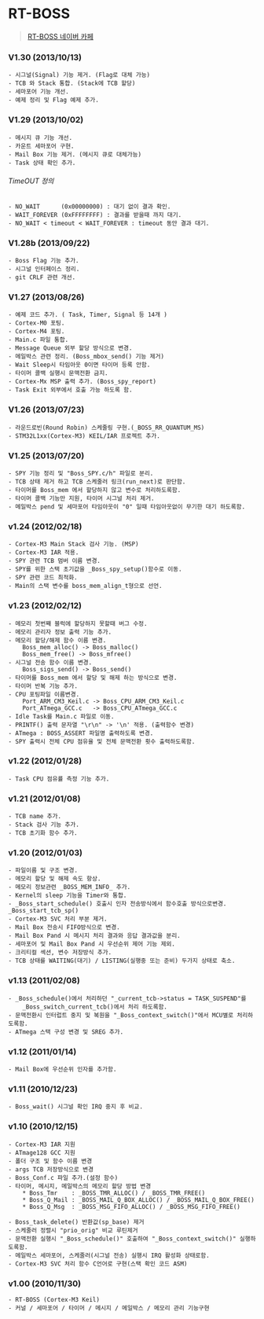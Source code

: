 RT-BOSS
=======
> [RT-BOSS 네이버 카페](http://cafe.naver.com/rtboss "http://cafe.naver.com/rtboss")

### V1.30 (2013/10/13) ###
	- 시그널(Signal) 기능 제거. (Flag로 대체 가능)
	- TCB 와 Stack 통합. (Stack에 TCB 할당)
	- 세마포어 기능 개선.
	- 예제 정리 및 Flag 예제 추가.


### V1.29 (2013/10/02) ###
	- 메시지 큐 기능 개선.
	- 카운트 세마포어 구현.
	- Mail Box 기능 제거. (메시지 큐로 대체가능)
	- Task 상태 확인 추가.

###### TimeOUT 정의 ######
	- NO_WAIT      (0x00000000) : 대기 없이 결과 확인.
	- WAIT_FOREVER (0xFFFFFFFF) : 결과를 받을때 까지 대기.
	- NO_WAIT < timeout < WAIT_FOREVER : timeout 동안 결과 대기.


### V1.28b (2013/09/22) ###
	- Boss Flag 기능 추가.
	- 시그널 인터페이스 정리.
	- git CRLF 관련 개선.


### V1.27 (2013/08/26) ###
	- 예제 코드 추가. ( Task, Timer, Signal 등 14개 )
	- Cortex-M0 포팅.
	- Cortex-M4 포팅.
	- Main.c 파일 통합.
	- Message Queue 외부 할당 방식으로 변경.
	- 메일박스 관련 정리. (Boss_mbox_send() 기능 제거)
	- Wait Sleep시 타임아웃 0이면 타이머 등록 안함.
	- 타이머 콜백 실행시 문맥전환 금지.
	- Cortex-Mx MSP 출력 추가. (Boss_spy_report)
	- Task Exit 외부에서 호출 가능 하도록 함.


### V1.26 (2013/07/23) ###
	- 라운드로빈(Round Robin) 스케줄링 구현.(_BOSS_RR_QUANTUM_MS)
	- STM32L1xx(Cortex-M3) KEIL/IAR 프로젝트 추가.


### V1.25 (2013/07/20) ###
	- SPY 기능 정리 및 "Boss_SPY.c/h" 파일로 분리.
	- TCB 상태 제거 하고 TCB 스케줄러 링크(run_next)로 판단함.
	- 타이머를 Boss_mem 에서 할당하지 않고 변수로 처리하도록함.
	- 타이머 콜백 기능만 지원, 타이머 시그널 처리 제거.
	- 메일박스 pend 및 세마포어 타임아웃이 "0" 일때 타임아웃없이 무기한 대기 하도록함.


### v1.24 (2012/02/18) ###
	- Cortex-M3 Main Stack 검사 기능. (MSP)
	- Cortex-M3 IAR 적용.
	- SPY 관련 TCB 멈버 이름 변경. 
	- SPY를 위한 스택 초기값을 _Boss_spy_setup()함수로 이동.
	- SPY 관련 코드 최적화.
	- Main의 스택 변수를 boss_mem_align_t형으로 선언.


### v1.23 (2012/02/12) ###
	- 메모리 첫번째 블럭에 할당하지 못할때 버그 수정.
	- 메모리 관리자 정보 출력 기능 추가. 
	- 메모리 할당/해제 함수 이름 변경.
  		Boss_mem_alloc() -> Boss_malloc()
  		Boss_mem_free() -> Boss_mfree()
	- 시그널 전송 함수 이름 변경.
  		Boss_sigs_send() -> Boss_send()
	- 타이머를 Boss_mem 에서 할당 및 해제 하는 방식으로 변경.
	- 타이머 반복 기능 추가.
	- CPU 포팅파일 이름변경.
  		Port_ARM_CM3_Keil.c -> Boss_CPU_ARM_CM3_Keil.c
  		Port_ATmega_GCC.c   -> Boss_CPU_ATmega_GCC.c
	- Idle Task를 Main.c 파일로 이동.
	- PRINTF() 출력 문자열 "\r\n" -> '\n' 적용. (출력함수 변경)
	- ATmega : BOSS_ASSERT 파일명 출력하도록 변경.
	- SPY 출력시 전체 CPU 점유율 및 전체 문맥전환 횟수 출력하도록함.


### v1.22 (2012/01/28) ###
	- Task CPU 점유률 측정 기능 추가.


### v1.21 (2012/01/08) ###
	- TCB name 추가.
	- Stack 검사 기능 추가.
	- TCB 초기화 함수 추가.


### v1.20 (2012/01/03) ###
	- 파일이름 및 구조 변경.
	- 메모리 할당 및 해제 속도 항상.
	- 메모리 정보관련 _BOSS_MEM_INFO_ 추가.
	- Kernel의 sleep 기능을 Timer와 통합.
	- _Boss_start_schedule() 호출시 인자 전송방식에서 함수호출 방식으로변경. _Boss_start_tcb_sp()
	- Cortex-M3 SVC 처리 부분 제거.
	- Mail Box 전송시 FIFO방식으로 변경.
	- Mail Box Pand 시 메시지 처리 결과와 응답 결과값을 분리.
	- 세마포어 및 Mail Box Pand 시 우선순위 제어 기능 제외.
	- 크리티컬 섹션, 변수 저장방식 추가.
	- TCB 상태를 WAITING(대기) / LISTING(실행중 또는 준비) 두가지 상태로 축소.


### v1.13 (2011/02/08) ###
	- _Boss_schedule()에서 처리하던 "_current_tcb->status = TASK_SUSPEND"를 
  		_Boss_switch_current_tcb()에서 처리 하도록함.
	- 문맥전환시 인터럽트 중지 및 복원을 "_Boss_context_switch()"에서 MCU별로 처리하도록함.
	- ATmega 스택 구성 변경 및 SREG 추가.


### v1.12 (2011/01/14) ###
	- Mail Box에 우선순위 인자를 추가함.

### v1.11 (2010/12/23) ###
	- Boss_wait() 시그널 확인 IRQ 중지 후 비교.

### v1.10 (2010/12/15) ###
	- Cortex-M3 IAR 지원
	- ATmage128 GCC 지원
	- 폴더 구조 및 함수 이름 변경
	- args TCB 저장방식으로 변경
	- Boss_Conf.c 파일 추가.(설정 함수)
	- 타이머, 메시지, 메일박스의 메모리 할당 방법 변경
		* Boss_Tmr    : _BOSS_TMR_ALLOC() / _BOSS_TMR_FREE()
		* Boss_Q_Mail : _BOSS_MAIL_Q_BOX_ALLOC() / _BOSS_MAIL_Q_BOX_FREE()
		* Boss_Q_Msg  : _BOSS_MSG_FIFO_ALLOC() / _BOSS_MSG_FIFO_FREE()

	- Boss_task_delete() 반환값(sp_base) 제거
	- 스케줄러 정렬시 "prio_orig" 비교 루틴제거
	- 문맥전환 실행시 "_Boss_schedule()" 호출하여 "_Boss_context_switch()" 실행하도록함.
	- 메일박스 세마포어, 스케줄러(시그널 전송) 실행시 IRQ 활성화 상태로함.
	- Cortex-M3 SVC 처리 함수 C언어로 구현(스택 확인 코드 ASM) 


### v1.00 (2010/11/30) ###
	- RT-BOSS (Cortex-M3 Keil)
	- 커널 / 세마포어 / 타이머 / 메시지 / 메일박스 / 메모리 관리 기능구현

